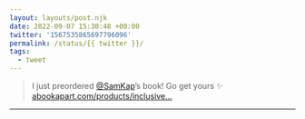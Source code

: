 ```yaml
---
layout: layouts/post.njk
date: 2022-09-07 15:30:48 +00:00
twitter: '1567535865697796096'
permalink: /status/{{ twitter }}/
tags: 
  - tweet
---
```


> I just preordered [@SamKap](https://twitter.com/SamKap)’s book! Go get yours ✨ [abookapart.com/products/inclusive…](https://abookapart.com/products/inclusive-design-communities)

---
